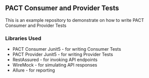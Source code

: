 ## PACT Consumer and Provider Tests

This is an example repository to demonstrate on how to write PACT Consumer and Provider Tests

### Libraries Used

- PACT Consumer Junit5 - for writing Consumer Tests
- PACT Provider Junit5 - for writing Provider Tests
- RestAssured - for invoking API endpoints
- WireMock - for simulating API responses
- Allure - for reporting
